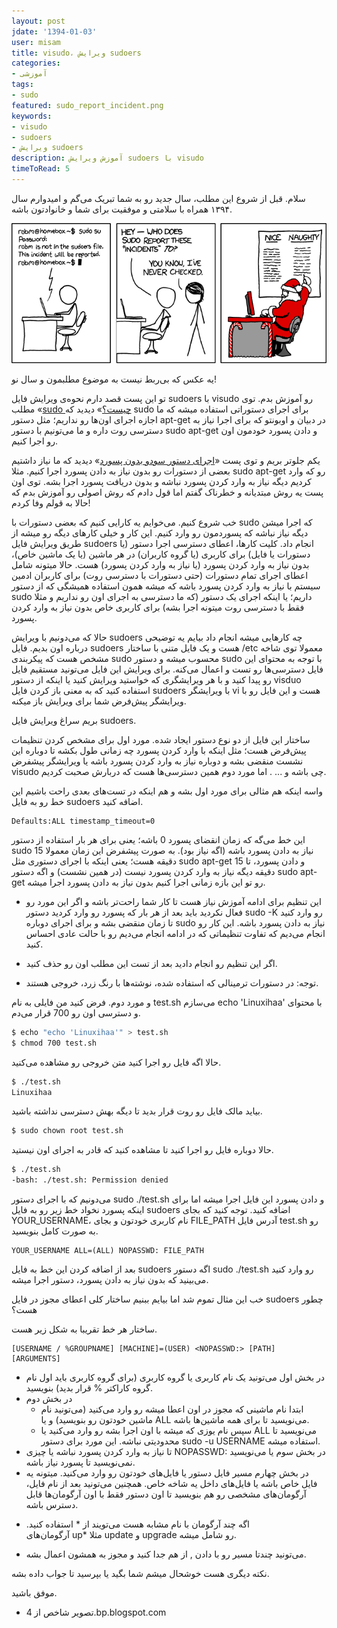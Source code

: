 ```yaml
---
layout: post
jdate: '1394-01-03'
user: misam
title: visudo، ویرایش sudoers
categories:
- آموزشی
tags:
- sudo
featured: sudo_report_incident.png
keywords:
- visudo
- sudoers
- ویرایش sudoers
description: آموزش ویرایش sudoers با visudo
timeToRead: 5
---
```


سلام. قبل از شروع این مطلب، سال جدید رو به شما تبریک می‌گم و امیدوارم سال ۱۳۹۴ همراه با سلامتی و موفقیت برای شما و خانوادتون باشه.

![یه عکس که بی‌ربط نیست به موضوع مطلبمون و سال نو!](/images/sudo_report_incident.png)

یه عکس که بی‌ربط نیست به موضوع مطلبمون و سال نو!

تو این پست قصد دارم نحوه‌ی ویرایش فایل sudoers با visudo رو آموزش بدم. توی مطلب «[sudo چیست؟](http://linuxihaa.ir/sudo/)» دیدید که sudo برای اجرای دستوراتی استفاده میشه که ما اجازه اجرای اون‌ها رو نداریم؛ مثل دستور apt-get در دبیان و اوبونتو که برای اجرا نیاز به دسترسی روت داره و ما می‌تونیم با دستور sudo apt-get و دادن پسورد خودمون اون رو اجرا کنیم.

یکم جلوتر بریم و توی پست «[اجرای دستور سودو بدون پسورد](http://linuxihaa.ir/%D8%A7%D8%AC%D8%B1%D8%A7%DB%8C-%D8%AF%D8%B3%D8%AA%D9%88%D8%B1-%D8%B3%D9%88%D8%AF%D9%88-%D8%A8%D8%AF%D9%88%D9%86-%D9%BE%D8%B3%D9%88%D8%B1%D8%AF/)» دیدید که ما نیاز داشتیم بعضی از دستورات رو بدون نیاز به دادن پسورد اجرا کنیم. مثلا sudo apt-get رو که وارد کردیم دیگه نیاز به وارد کردن پسورد نباشه و بدون دریافت پسورد اجرا بشه. توی اون پست یه روش مبتدیانه و خطرناک گفتم اما قول دادم که روش اصولی رو آموزش بدم که حالا به قولم وفا کردم!

خب شروع کنیم. می‌خوایم یه کارایی کنیم که بعضی دستورات با sudo که اجرا میشن دیگه نیاز نباشه که پسوردمون رو وارد کنیم. این کار و خیلی کارهای دیگه رو میشه از طریق ویرایش فایل sudoers انجام داد. کلیت کارها، اعطای دسترسی اجرا دستور (یا دستورات یا فایل) برای کاربری (یا گروه کاربران) در هر ماشین (یا یک ماشین خاص)، بدون نیاز به وارد کردن پسورد‌ (یا نیاز به وارد کردن پسورد) هست. حالا میتونه شامل اعطای اجرای تمام دستورات (حتی دستورات با دسترسی روت) برای کاربران ادمین سیستم با نیاز به وارد کردن پسورد باشه که میشه همون استفاده همیشگی که از دستور sudo داریم؛ یا اینکه اجرای یک دستور (که ما دسترسی به اجرای اون رو نداریم و مثلا فقط با دسترسی روت میتونه اجرا بشه) برای کاربری خاص بدون نیاز به وارد کردن پسورد.

حالا که می‌دونیم با ویرایش sudoers چه کارهایی میشه انجام داد بیایم یه توضیحی درباره اون بدیم. فایل sudoers معمولا توی شاخه <span dir="ltr">/etc</span> هست و یک فایل متنی با ساختار مشخص هست که پیکربندی sudo محسوب میشه و دستور sudo با توجه به محتوای این فایل دسترسی‌ها رو تست و اعمال می‌کنه. برای ویرایش این فایل می‌تونید مستقیم فایل رو پیدا کنید و با هر ویرایشگری که خواستید ویرایش کنید یا اینکه از دستور visduo استفاده کنید که به معنی باز کردن فایل sudoers با ویرایشگر vi هست و این فایل رو با ویرایشگر پیش‌فرض شما برای ویرایش باز میکنه.

بریم سراغ ویرایش فایل sudoers.

ساختار این فایل از دو نوع دستور ایجاد شده. مورد اول برای مشخص کردن تنظیمات پیش‌فرض هست؛ مثل اینکه با وارد کردن پسورد چه زمانی طول بکشه تا دوباره این نشست منقضی بشه و دوباره نیاز به وارد کردن پسورد باشه یا ویرایشگر پیشفرض visudo چی باشه و ... . اما مورد دوم همین دسترسی‌ها هست که دربارش صحبت کردیم.

واسه اینکه هم مثالی برای مورد اول بشه و هم اینکه در تست‌های بعدی راحت باشیم این خط رو به فایل sudoers اضافه کنید.

```
Defaults:ALL timestamp_timeout=0
```

این خط می‌گه که زمان انقضای پسورد 0 باشه؛ یعنی برای هر بار استفاده از دستور sudo نیاز به دادن پسورد باشه (اگه نیاز بود). به صورت پیشفرض این زمان معمولا 15 دقیقه هست؛ یعنی اینکه با اجرای دستوری مثل sudo apt-get و دادن پسورد، تا 15 دقیقه دیگه نیاز به وارد کردن پسورد نیست (در همین نشست) و اگه دستور sudo apt-get رو تو این بازه زمانی اجرا کنیم بدون نیاز به دادن پسورد اجرا میشه.

* این تنظیم برای ادامه آموزش نیاز هست تا کار شما راحت‌تر باشه و اگر این مورد رو فعال نکردید باید بعد از هر بار که پسورد رو وارد کردید دستور sudo -K رو وارد کنید تا زمان منقضی بشه و برای اجرای دوباره sudo نیاز به دادن پسورد باشه. این کار رو انجام می‌دیم که تفاوت تنظیماتی که در ادامه انجام می‌دیم رو با حالت عادی احساس کنید.

* اگر این تنظیم رو انجام دادید بعد از تست این مطلب اون رو حذف کنید.

* توجه: در دستورات ترمینالی که استفاده شده، نوشته‌ها با رنگ زرد، خروجی هستند.

و مورد دوم. فرض کنید من فایلی به نام test.sh با محتوای <span dir="ltr">echo 'Linuxihaa'</span> می‌سازم و دسترسی اون رو 700 قرار می‌دم.

```sh
$ echo "echo 'Linuxihaa'" > test.sh
$ chmod 700 test.sh
```

حالا اگه فایل رو اجرا کنید متن خروجی رو مشاهده می‌کنید.

```sh
$ ./test.sh
Linuxihaa
```

بیاید مالک فایل رو روت قرار بدید تا دیگه بهش دسترسی نداشته باشید.

```sh
$ sudo chown root test.sh
```

حالا دوباره فایل رو اجرا کنید تا مشاهده کنید که قادر به اجرای اون نیستید.

```sh
$ ./test.sh
-bash: ./test.sh: Permission denied
```

می‌دونیم که با اجرای دستور sudo ./test.sh و دادن پسورد این فایل اجرا میشه اما برای اینکه پسورد نخواد خط زیر رو به فایل sudoers اضافه کنید. توجه کنید که بجای YOUR_USERNAME، نام کاربری خودتون و بجای FILE_PATH آدرس فایل test.sh رو به صورت کامل بنویسید.

```
YOUR_USERNAME ALL=(ALL) NOPASSWD: FILE_PATH
```

بعد از اضافه کردن این خط به فایل sudoers اگه دستور sudo ./test.sh رو وارد کنید می‌بینید که بدون نیاز به دادن پسورد، دستور اجرا میشه.

خب این مثال تموم شد اما بیایم ببنیم ساختار کلی اعطای مجوز در فایل sudoers چطور هست؟

ساختار هر خط تقریبا به شکل زیر هست.

```
[USERNAME / %GROUPNAME] [MACHINE]=(USER) <NOPASSWD:> [PATH] [ARGUMENTS]
```

*   در بخش اول می‌تونید یک نام کاربری یا گروه کاربری (برای گروه کاربری باید اول نام گروه کاراکتر % قرار بدید) بنویسید.
*   در بخش دوم
    *   ابتدا نام ماشینی که مجوز در اون اعطا میشه رو وارد می‌کنید (می‌تونید نام ماشین خودتون رو بنویسید) و یا ALL می‌نویسید تا برای همه ماشین‌ها باشه.
    *   سپس نام یوزی که میشه با اون اجرا بشه رو وارد می‌کنید یا ALL می‌نویسید تا محدودیتی نباشه. این مورد برای دستور sudo -u USERNAME استفاده میشه.
*   در بخش سوم یا می‌نویسید <span dir="ltr">NOPASSWD:</span> تا نیاز به وارد کردن پسورد نباشه یا چیزی نمی‌نویسید تا پسورد نیاز باشه.
*   در بخش چهارم مسیر فایل دستور یا فایل‌های خودتون رو وارد می‌کنید. میتونه یه فایل خاص باشه یا فایل‌های داخل یه شاخه خاص. همچنین می‌تونید بعد از نام فایل، آرگومان‌های مشخصی رو هم بنویسید تا اون دستور فقط با اون آرگومان‌ها قابل دسترس باشه.

- اگه چند آرگومان با نام مشابه هست می‌تویند از * استفاده کنید. مثلا <span dir="ltr">up*</span> آرگومان‌های update و upgrade رو شامل میشه.

- می‌تونید چندتا مسیر رو با دادن , از هم جدا کنید و مجوز به همشون اعمال بشه.

نکته دیگری هست خوشحال میشم شما بگید یا بپرسید تا جواب داده بشه.

موفق باشید.

* تصویر شاخص از 4.bp.blogspot.com